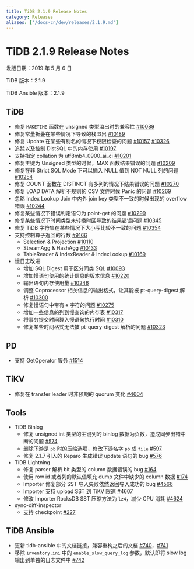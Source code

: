 ```yaml
---
title: TiDB 2.1.9 Release Notes
category: Releases
aliases: ['/docs-cn/dev/releases/2.1.9.md']
---
```


# TiDB 2.1.9 Release Notes

发版日期：2019 年 5 月 6 日

TiDB 版本：2.1.9

TiDB Ansible 版本：2.1.9

## TiDB

- 修复 `MAKETIME` 函数在 unsigned 类型溢出时的兼容性 [#10089](https://github.com/pingcap/tidb/pull/10089)
- 修复常量折叠在某些情况下导致的栈溢出 [#10189](https://github.com/pingcap/tidb/pull/10189)
- 修复 Update 在某些有别名的情况下权限检查的问题 [#10157](https://github.com/pingcap/tidb/pull/10157) [#10326](https://github.com/pingcap/tidb/pull/10326)
- 追踪以及控制 DistSQL 中的内存使用 [#10197](https://github.com/pingcap/tidb/pull/10197)
- 支持指定 collation 为 utf8mb4_0900_ai_ci [#10201](https://github.com/pingcap/tidb/pull/10201)
- 修复主键为 Unsigned 类型的时候，MAX 函数结果错误的问题 [#10209](https://github.com/pingcap/tidb/pull/10209)
- 修复在非 Strict SQL Mode 下可以插入 NULL 值到 NOT NULL 列的问题 [#10254](https://github.com/pingcap/tidb/pull/10254)
- 修复 COUNT 函数在 DISTINCT 有多列的情况下结果错误的问题 [#10270](https://github.com/pingcap/tidb/pull/10270)
- 修复 LOAD DATA 解析不规则的 CSV 文件时候 Panic 的问题 [#10269](https://github.com/pingcap/tidb/pull/10269)
- 忽略 Index Lookup Join 中内外 join key 类型不一致的时候出现的 overflow 错误 [#10244](https://github.com/pingcap/tidb/pull/10244)
- 修复某些情况下错误判定语句为 point-get 的问题 [#10299](https://github.com/pingcap/tidb/pull/10299)
- 修复某些情况下时间类型未转换时区导致的结果错误问题 [#10345](https://github.com/pingcap/tidb/pull/10345)
- 修复 TiDB 字符集在某些情况下大小写比较不一致的问题 [#10354](https://github.com/pingcap/tidb/pull/10354)
- 支持控制算子返回的行数 [#9166](https://github.com/pingcap/tidb/issues/9166)
    - Selection & Projection [#10110](https://github.com/pingcap/tidb/pull/10110)
    - StreamAgg & HashAgg [#10133](https://github.com/pingcap/tidb/pull/10133)
    - TableReader & IndexReader & IndexLookup [#10169](https://github.com/pingcap/tidb/pull/10169)
- 慢日志改进
    - 增加 SQL Digest 用于区分同类 SQL [#10093](https://github.com/pingcap/tidb/pull/10093)
    - 增加慢语句使用的统计信息的版本信息 [#10220](https://github.com/pingcap/tidb/pull/10220)
    - 输出语句内存使用量 [#10246](https://github.com/pingcap/tidb/pull/10246)
    - 调整 Coprocessor 相关信息的输出格式，让其能被 pt-query-digest 解析 [#10300](https://github.com/pingcap/tidb/pull/10300)
    - 修复慢语句中带有 `#` 字符的问题 [#10275](https://github.com/pingcap/tidb/pull/10275)
    - 增加一些信息的列到慢查询的内存表 [#10317](https://github.com/pingcap/tidb/pull/10317)
    - 将事务提交时间算入慢语句执行时间 [#10310](https://github.com/pingcap/tidb/pull/10310)
    - 修复某些时间格式无法被 pt-query-digest 解析的问题 [#10323](https://github.com/pingcap/tidb/pull/10323)

## PD

- 支持 GetOperator 服务 [#1514](https://github.com/pingcap/pd/pull/1514)

## TiKV

- 修复在 transfer leader 时非预期的 quorum 变化 [#4604](https://github.com/tikv/tikv/pull/4604)

## Tools

- TiDB Binlog
    - 修复 unsigned int 类型的主键列的 binlog 数据为负数，造成同步出错中断的问题 [#574](https://github.com/pingcap/tidb-binlog/pull/574)
    - 删除下游是 `pb` 时的压缩选项，修改下游名字 `pb` 成 `file` [#597](https://github.com/pingcap/tidb-binlog/pull/575)
    - 修复 2.1.7 引入的 Reparo 生成错误 update 语句的 bug [#576](https://github.com/pingcap/tidb-binlog/pull/576)
- TiDB Lightning
    - 修复 parser 解析 bit 类型的 column 数据错误的 bug [#164](https://github.com/pingcap/tidb-lightning/pull/164)
    - 使用 row id 或者列的默认值填充 dump 文件中缺少的 column 数据 [#174](https://github.com/pingcap/tidb-lightning/pull/174)
    - Importer 修复部分 SST 导入失败依然返回导入成功的 bug [#4566](https://github.com/tikv/tikv/pull/4566)
    - Importer 支持 upload SST 到 TiKV 限速 [#4607](https://github.com/tikv/tikv/pull/4607)
    - 修改 Importer RocksDB SST 压缩方法为 `lz4`，减少 CPU 消耗 [#4624](https://github.com/tikv/tikv/pull/4624)
- sync-diff-inspector
    - 支持 checkpoint [#227](https://github.com/pingcap/tidb-tools/pull/227)

## TiDB Ansible

- 更新 tidb-ansible 中的文档链接，兼容重构之后的文档 [#740](https://github.com/pingcap/tidb-ansible/pull/740)，[#741](https://github.com/pingcap/tidb-ansible/pull/741)
- 移除 `inventory.ini` 中的 `enable_slow_query_log` 参数，默认即将 slow log 输出到单独的日志文件中 [#742](https://github.com/pingcap/tidb-ansible/pull/742)
